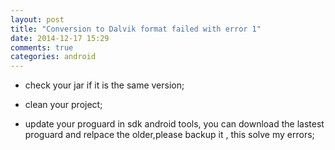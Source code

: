 ```yaml
---
layout: post
title: "Conversion to Dalvik format failed with error 1"
date: 2014-12-17 15:29
comments: true
categories: android
---
```



* check your jar if it is the same version;

* clean your project;

* update your proguard in sdk android tools, you can download the lastest proguard and relpace the older,please backup it , this solve my errors;